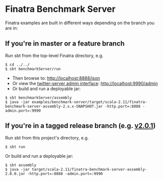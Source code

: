 # Finatra Benchmark Server

Finatra examples are built in different ways depending on the branch you are in:

If you're in master or a feature branch
----------------------------------------------------------
Run sbt from the top-level Finatra directory, e.g.
```
$ cd ../../
$ sbt benchmarkServer/run
```
* Then browse to: [http://localhost:8888/json](http://localhost:8888/json)
* Or view the [twitter-server admin interface](https://twitter.github.io/twitter-server/Features.html#http-admin-interface): [http://localhost:9990/admin](http://localhost:9990/admin)
* Or build and run a deployable jar:
```
$ sbt benchmarkServer/assembly
$ java -jar examples/benchmark-server/target/scala-2.11/finatra-benchmark-server-assembly-2.x.x-SNAPSHOT.jar -http.port=:8888 -admin.port=:9990
```

If you're in a tagged release branch (e.g. [v2.0.1](https://github.com/twitter/finatra/tree/v2.0.1))
----------------------------------------------------------
Run sbt from this project's directory, e.g.
```
$ sbt run
```
Or build and run a deployable jar:
```
$ sbt assembly
$ java -jar target/scala-2.11/finatra-benchmark-server-assembly-2.0.0.jar -http.port=:8888 -admin.port=:9990
```
